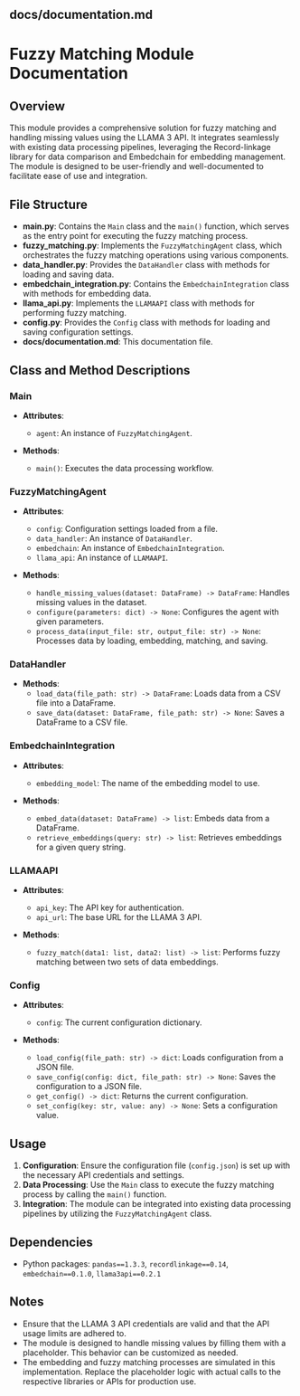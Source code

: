## docs/documentation.md

# Fuzzy Matching Module Documentation

## Overview

This module provides a comprehensive solution for fuzzy matching and handling missing values using the LLAMA 3 API. It integrates seamlessly with existing data processing pipelines, leveraging the Record-linkage library for data comparison and Embedchain for embedding management. The module is designed to be user-friendly and well-documented to facilitate ease of use and integration.

## File Structure

- **main.py**: Contains the `Main` class and the `main()` function, which serves as the entry point for executing the fuzzy matching process.
- **fuzzy_matching.py**: Implements the `FuzzyMatchingAgent` class, which orchestrates the fuzzy matching operations using various components.
- **data_handler.py**: Provides the `DataHandler` class with methods for loading and saving data.
- **embedchain_integration.py**: Contains the `EmbedchainIntegration` class with methods for embedding data.
- **llama_api.py**: Implements the `LLAMAAPI` class with methods for performing fuzzy matching.
- **config.py**: Provides the `Config` class with methods for loading and saving configuration settings.
- **docs/documentation.md**: This documentation file.

## Class and Method Descriptions

### Main

- **Attributes**:
  - `agent`: An instance of `FuzzyMatchingAgent`.

- **Methods**:
  - `main()`: Executes the data processing workflow.

### FuzzyMatchingAgent

- **Attributes**:
  - `config`: Configuration settings loaded from a file.
  - `data_handler`: An instance of `DataHandler`.
  - `embedchain`: An instance of `EmbedchainIntegration`.
  - `llama_api`: An instance of `LLAMAAPI`.

- **Methods**:
  - `handle_missing_values(dataset: DataFrame) -> DataFrame`: Handles missing values in the dataset.
  - `configure(parameters: dict) -> None`: Configures the agent with given parameters.
  - `process_data(input_file: str, output_file: str) -> None`: Processes data by loading, embedding, matching, and saving.

### DataHandler

- **Methods**:
  - `load_data(file_path: str) -> DataFrame`: Loads data from a CSV file into a DataFrame.
  - `save_data(dataset: DataFrame, file_path: str) -> None`: Saves a DataFrame to a CSV file.

### EmbedchainIntegration

- **Attributes**:
  - `embedding_model`: The name of the embedding model to use.

- **Methods**:
  - `embed_data(dataset: DataFrame) -> list`: Embeds data from a DataFrame.
  - `retrieve_embeddings(query: str) -> list`: Retrieves embeddings for a given query string.

### LLAMAAPI

- **Attributes**:
  - `api_key`: The API key for authentication.
  - `api_url`: The base URL for the LLAMA 3 API.

- **Methods**:
  - `fuzzy_match(data1: list, data2: list) -> list`: Performs fuzzy matching between two sets of data embeddings.

### Config

- **Attributes**:
  - `config`: The current configuration dictionary.

- **Methods**:
  - `load_config(file_path: str) -> dict`: Loads configuration from a JSON file.
  - `save_config(config: dict, file_path: str) -> None`: Saves the configuration to a JSON file.
  - `get_config() -> dict`: Returns the current configuration.
  - `set_config(key: str, value: any) -> None`: Sets a configuration value.

## Usage

1. **Configuration**: Ensure the configuration file (`config.json`) is set up with the necessary API credentials and settings.
2. **Data Processing**: Use the `Main` class to execute the fuzzy matching process by calling the `main()` function.
3. **Integration**: The module can be integrated into existing data processing pipelines by utilizing the `FuzzyMatchingAgent` class.

## Dependencies

- Python packages: `pandas==1.3.3`, `recordlinkage==0.14`, `embedchain==0.1.0`, `llama3api==0.2.1`

## Notes

- Ensure that the LLAMA 3 API credentials are valid and that the API usage limits are adhered to.
- The module is designed to handle missing values by filling them with a placeholder. This behavior can be customized as needed.
- The embedding and fuzzy matching processes are simulated in this implementation. Replace the placeholder logic with actual calls to the respective libraries or APIs for production use.
